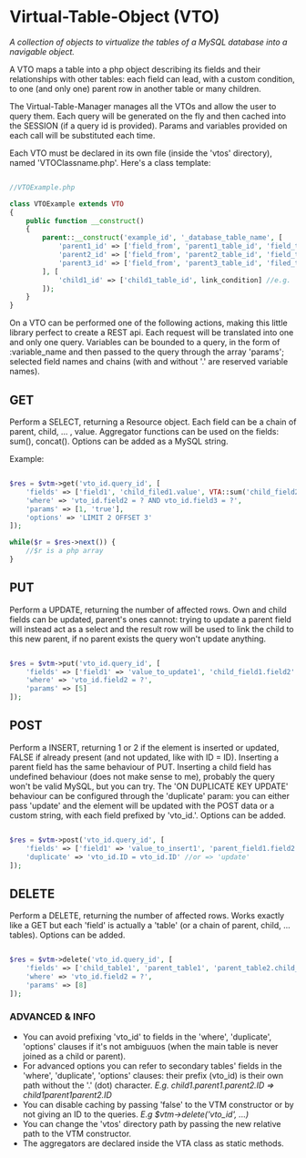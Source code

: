 # Virtual-Table-Object (VTO)
*A collection of objects to virtualize the tables of a MySQL database into a navigable object.*

A VTO maps a table into a php object describing its fields and their relationships with other tables: each field can lead, with a custom condition, to one (and only one) parent row in another table or many children.

The Virtual-Table-Manager manages all the VTOs and allow the user to query them. Each query will be generated on the fly and then cached into the SESSION (if a query id is provided). Params and variables provided on each call will be substituted each time.

Each VTO must be declared in its own file (inside the 'vtos' directory), named 'VTOClassname.php'. Here's a class template:

```php

//VTOExample.php

class VTOExample extends VTO
{
	public function __construct() 
	{
		parent::__construct('example_id', '_database_table_name', [
			'parent1_id' => ['field_from', 'parent1_table_id', 'field_to'], //e.g. 'parent' => ['parent', 'parent_table_id', 'ID']
			'parent2_id' => ['field_from', 'parent2_table_id', 'field_to'],
			'parent3_id' => ['field_from', 'parent3_table_id', 'filed_to']
		], [
			'child1_id' => ['child1_table_id', link_condition] //e.g. 'example_id.child > child1_table_id.ID'
		]);
	}
}

```

On a VTO can be performed one of the following actions, making this little library perfect to create a REST api. Each request will be translated into one and only one query.
Variables can be bounded to a query, in the form of :variable_name and then passed to the query through the array 'params'; selected field names and chains (with and without '.' are reserved variable names).

## GET
Perform a SELECT, returning a Resource object.
Each field can be a chain of parent, child, ... , value. Aggregator functions can be used on the fields: sum(), concat(). Options can be added as a MySQL string.

Example:

```php

$res = $vtm->get('vto_id.query_id', [
	'fields' => ['field1', 'child_filed1.value', VTA::sum('child_field2.price'), 'parent_field1.typology'],
	'where' => 'vto_id.field2 = ? AND vto_id.field3 = ?',
	'params' => [1, 'true'],
	'options' => 'LIMIT 2 OFFSET 3'
]);

while($r = $res->next()) {
	//$r is a php array
}

```

## PUT
Perform a UPDATE, returning the number of affected rows.
Own and child fields can be updated, parent's ones cannot: trying to update a parent field will instead act as a select and the result row will be used to link the child to this new parent, if no parent exists the query won't update anything.

```php

$res = $vtm->put('vto_id.query_id', [ 
	'fields' => ['field1' => 'value_to_update1', 'child_field1.field2' => 'value_to_update2', 'parent_field1.field3' => 'value_to_update3', 'parent_field1.child_field2.field4' => 'value_to_update4'],
	'where' => 'vto_id.field2 = ?',
	'params' => [5]
]);

```

## POST
Perform a INSERT, returning 1 or 2 if the element is inserted or updated, FALSE if already present (and not updated, like with ID = ID).
Inserting a parent field has the same behaviour of PUT. Inserting a child field has undefined behaviour (does not make sense to me), probably the query won't be valid MySQL, but you can try. The 'ON DUPLICATE KEY UPDATE' behaviour can be configured through the 'duplicate' param: you can either pass 'update' and the element will be updated with the POST data or a custom string, with each field prefixed by 'vto_id.'. Options can be added.

```php

$res = $vtm->post('vto_id.query_id', [ 
	'fields' => ['field1' => 'value_to_insert1', 'parent_field1.field2' => 'value_to_insert2', 'parent_field2.field3' => 'value_to_insert3']
	'duplicate' => 'vto_id.ID = vto_id.ID' //or => 'update'
]);

```

## DELETE
Perform a DELETE, returning the number of affected rows. Works exactly like a GET but each 'field' is actually a 'table' (or a chain of parent, child, ... tables). Options can be added.

```php

$res = $vtm->delete('vto_id.query_id', [ 
	'fields' => ['child_table1', 'parent_table1', 'parent_table2.child_table2']
	'where' => 'vto_id.field2 = ?',
	'params' => [8]
]);

```

### ADVANCED & INFO
* You can avoid prefixing 'vto_id' to fields in the 'where', 'duplicate', 'options' clauses if it's not ambiguuos (when the main table is never joined as a child or parent).
* For advanced options you can refer to secondary tables' fields in the 'where', 'duplicate', 'options' clauses: their prefix (vto_id) is their own path without the '.' (dot) character. *E.g. child1.parent1.parent2.ID => child1parent1parent2.ID*
* You can disable caching by passing 'false' to the VTM constructor or by not giving an ID to the queries. *E.g $vtm->delete('vto_id', ...)*
* You can change the 'vtos' directory path by passing the new relative path to the VTM constructor.
* The aggregators are declared inside the VTA class as static methods.
